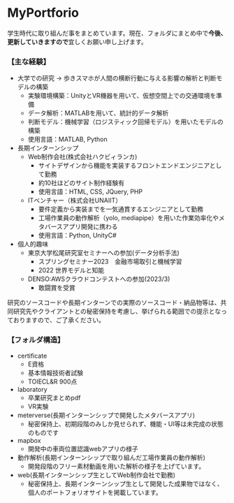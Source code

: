 # MyPortforio
学生時代に取り組んだ事をまとめています。現在、フォルダにまとめ中で**今後、更新していきますので**宜しくお願い申し上げます。
### 【主な経験】
- 大学での研究 → 歩きスマホが人間の横断行動に与える影響の解析と判断モデルの構築
  - 実験環境構築：UnityとVR機器を用いて、仮想空間上での交通環境を準備
  - データ解析：MATLABを用いて、統計的データ解析
  - 判断モデル：機械学習（ロジスティック回帰モデル）を用いたモデルの構築
  - 使用言語：MATLAB, Python
- 長期インターンシップ
  - Web制作会社(株式会社ハクビィランカ)
    - サイトデザインから機能を実装するフロントエンドエンジニアとして勤務
    - 約10社ほどのサイト制作経験有
    - 使用言語：HTML, CSS, JQuery, PHP
  - ITベンチャー（株式会社UNAIIT）
    - 要件定義から実装までを一気通貫するエンジニアとして勤務
    - 工場作業員の動作解析（yolo, mediapipe）を用いた作業効率化やメタバースアプリ開発に携わる
    - 使用言語：Python, UnityC#
- 個人的趣味
  - 東京大学松尾研究室セミナーへの参加(データ分析手法)
    - スプリングセミナー2023　金融市場取引と機械学習
    - 2022 世界モデルと知能
  - DENSO:AWSクラウドコンテストへの参加(2023/3)
    - 敢闘賞を受賞
  
研究のソースコードや長期インターンでの実際のソースコード・納品物等は、共同研究先やクライアントとの秘密保持を考慮し、挙げられる範囲での提示となっておりますので、ご了承ください。
### 【フォルダ構造】
- certificate
  - E資格
  - 基本情報技術者試験
  - TOIECL&R 900点
- laboratory
  - 卒業研究まとめpdf
  - VR実験
- meterverse(長期インターンシップで開発したメタバースアプリ)
  - 秘密保持上、初期段階のみしか見せられず、機能・UI等は未完成の状態のものです
- mapbox
  - 開発中の車両位置認識webアプリの様子
- 動作解析(長期インターンシップで取り組んだ工場作業員の動作解析)
  - 開発段階のフリー素材動画を用いた解析の様子を上げています。
- web(長期インターンシップ生としてWeb制作会社で勤務) 
  - 秘密保持上、長期インターンシップ生として開発した成果物ではなく、個人のポートフォリオサイトを掲載しています。
